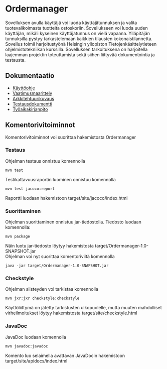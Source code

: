 # **Ordermanager** 
Sovelluksen avulla käyttäjä voi luoda käyttäjätunnuksen ja valita tuotevalikoimasta tuotteita ostoskoriin. Sovellukseen voi luoda uuden käyttäjän, mikäli kyseinen käyttäjätunnus on vielä vapaana. Ylläpitäjän tunnuksilla pystyy tarkastelemaan kaikkien tilausten kokonaistilannetta.
Sovellus toimii harjoitustyönä Helsingin yliopiston Tietojenkäsittelytieteen ohjelmistotekniikan kurssilla. Sovelluksen tarkoituksena on harjoitella laajemman projektin toteuttamista sekä siihen liittyvää dokumentointia ja testausta.
## **Dokumentaatio**

* [Käyttöohje](./dokumentaatio/kayttoohje.md) 
* [Vaatimusmaarittely](./dokumentaatio/vaatimusmaarittely.md)  
* [Arkkitehtuurikuvaus](./dokumentaatio/arkkitehtuurikuvaus.md)  
* [Testausdokumentti](./dokumentaatio/testausdokumentti.md)  
* [Työaikakirjanpito](./dokumentaatio/tuntikirjanpito.md)  

## **Komentorivitoiminnot**  
Komentorivitoiminnot voi suorittaa hakemistosta Ordermanager
### **Testaus** 
Ohjelman testaus onnistuu komennolla 
``` 
mvn test 
``` 
Testikattavuusraportin luominen onnistuu komennolla 
```
mvn test jacoco:report
```
Raportti luodaan hakemistoon target/site/jacoco/index.html 

### **Suorittaminen**
Ohjelman suorittaminen onnistuu jar-tiedostolla.
Tiedosto luodaan komennolla:
``` 
mvn package 
``` 
Näin luotu jar-tiedosto löytyy hakemistosta target/Ordermanager-1.0-SNAPSHOT.jar  
Ohjelman voi nyt suorittaa komentoriviltä komennolla 
``` 
java -jar target/Ordermanager-1.0-SNAPSHOT.jar
``` 

### **Checkstyle** 
Ohjelman siisteyden voi tarkistaa komennolla 
``` 
mvn jxr:jxr checkstyle:checkstyle
``` 
Käyttöliittymä on jätetty tarkistusten ulkopuolelle, mutta muuten mahdolliset virheilmoitukset löytyy hakemistosta target/site/checkstyle.html

### **JavaDoc** 
JavaDoc luodaan komennolla
```
mvn javadoc:javadoc
```
Komento luo selaimella avattavan JavaDocin hakemistoon target/site/apidocs/index.html
